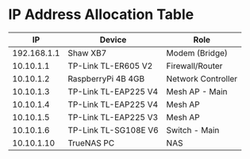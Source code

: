 # IP Address Allocation Table

| IP          | Device               | Role               |
| ----------- | -------------------- | ------------------ |
| 192.168.1.1 | Shaw XB7             | Modem (Bridge)     |
| 10.10.1.1   | TP-Link TL-ER605 V2  | Firewall/Router    |
| 10.10.1.2   | RaspberryPi 4B 4GB   | Network Controller |
| 10.10.1.3   | TP-Link TL-EAP225 V4 | Mesh AP - Main     |
| 10.10.1.4   | TP-Link TL-EAP225 V4 | Mesh AP            |
| 10.10.1.5   | TP-Link TL-EAP225 V3 | Mesh AP            |
| 10.10.1.6   | TP-Link TL-SG108E V6 | Switch - Main      |
| 10.10.1.10  | TrueNAS PC           | NAS                |
